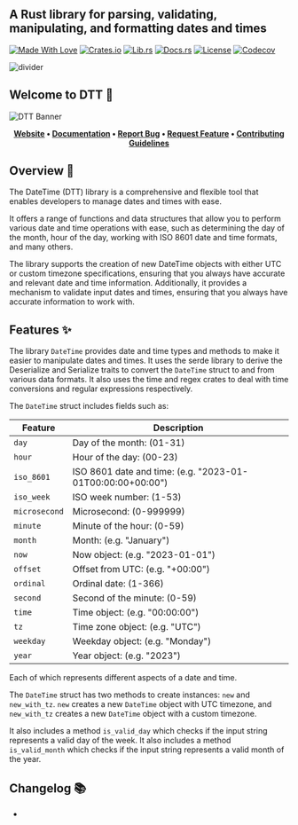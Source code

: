 <!-- markdownlint-disable MD041 -->
## A Rust library for parsing, validating, manipulating, and formatting dates and times

[![Made With Love][made-with-rust]][6] [![Crates.io][crates-badge]][8] [![Lib.rs][libs-badge]][10] [![Docs.rs][docs-badge]][9] [![License][license-badge]][2] [![Codecov][codecov-badge]][11]

![divider][divider]

## Welcome to DTT 👋

![DTT Banner][banner]

<!-- markdownlint-disable MD033 -->
<center>

**[Website][0]
• [Documentation][9]
• [Report Bug][3]
• [Request Feature][3]
• [Contributing Guidelines][4]**

</center>

<!-- markdownlint-enable MD033 -->

## Overview 📖

The DateTime (DTT) library is a comprehensive and flexible tool that
enables developers to manage dates and times with ease.

It offers a range of functions and data structures that allow you to
perform various date and time operations with ease, such as determining
the day of the month, hour of the day, working with ISO 8601 date and
time formats, and many others.

The library supports the creation of new DateTime objects with either
UTC or custom timezone specifications, ensuring that you always have
accurate and relevant date and time information. Additionally, it
provides a mechanism to validate input dates and times, ensuring that
you always have accurate information to work with.

## Features ✨

The library `DateTime` provides date and time types and methods to make
it easier to manipulate dates and times. It uses the serde library to
derive the Deserialize and Serialize traits to convert the `DateTime`
struct to and from various data formats. It also uses the time and regex
crates to deal with time conversions and regular expressions
respectively.

The `DateTime` struct includes fields such as:

| Feature | Description |
| --- | --- |
| `day` | Day of the month: (01-31) |
| `hour` | Hour of the day: (00-23) |
| `iso_8601` | ISO 8601 date and time: (e.g. "2023-01-01T00:00:00+00:00") |
| `iso_week` | ISO week number: (1-53) |
| `microsecond` | Microsecond: (0-999999) |
| `minute` | Minute of the hour: (0-59) |
| `month` | Month: (e.g. "January") |
| `now` | Now object: (e.g. "2023-01-01") |
| `offset` | Offset from UTC: (e.g. "+00:00") |
| `ordinal` | Ordinal date: (1-366) |
| `second` | Second of the minute: (0-59) |
| `time` | Time object: (e.g. "00:00:00") |
| `tz` | Time zone object: (e.g. "UTC") |
| `weekday` | Weekday object: (e.g. "Monday") |
| `year` | Year object: (e.g. "2023") |

Each of which represents different aspects of a date and time.

The `DateTime` struct has two methods to create instances: `new` and
`new_with_tz`. `new` creates a new `DateTime` object with UTC timezone,
and `new_with_tz` creates a new `DateTime` object with a custom
timezone.

It also includes a method `is_valid_day` which checks if the input
string represents a valid day of the week. It also includes a method
`is_valid_month` which checks if the input string represents a valid
month of the year.

## Changelog 📚

-

[0]: https://minifunctions.com
[2]: http://opensource.org/licenses/MIT
[3]: https://github.com/sebastienrousseau/dtt/issues
[4]: https://raw.githubusercontent.com/sebastienrousseau/dtt/main/CONTRIBUTING.md
[6]: https://github.com/sebastienrousseau/dtt/graphs/contributors
[8]: https://crates.io/crates/dtt
[9]: https://docs.rs/dtt
[10]: https://lib.rs/crates/dtt
[11]: https://codecov.io/github/sebastienrousseau/dtt

[banner]: https://raw.githubusercontent.com/sebastienrousseau/vault/main/assets/dtt/banners/banner-dtt-1597x377.svg "DTT Banner"
[codecov-badge]: https://img.shields.io/codecov/c/github/sebastienrousseau/dtt?style=for-the-badge&token=X3ZP0K1SGI 'Codecov'
[crates-badge]: https://img.shields.io/crates/v/dtt.svg?style=for-the-badge 'Crates.io'
[divider]: https://raw.githubusercontent.com/sebastienrousseau/vault/main/assets/elements/divider.svg "divider"
[docs-badge]: https://img.shields.io/docsrs/dtt.svg?style=for-the-badge 'Docs.rs'
[libs-badge]: https://img.shields.io/badge/lib.rs-v0.0.3-orange.svg?style=for-the-badge 'Lib.rs'
[license-badge]: https://img.shields.io/crates/l/dtt.svg?style=for-the-badge 'License'
[made-with-rust]: https://img.shields.io/badge/rust-f04041?style=for-the-badge&labelColor=c0282d&logo=rust 'Made With Rust'
